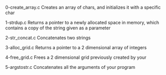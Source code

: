 0-create_array.c Creates an array of chars, and initializes it with a specific char

1-strdup.c Returns a pointer to a newly allocated space in memory, which contains a copy of the string given as a parameter

2-str_concat.c Concatenates two strings

3-alloc_grid.c Returns a pointer to a 2 dimensional array of integers

4-free_grid.c Frees a 2 dimensional grid previously created by your

5-argstostr.c Concatenates all the arguments of your program
